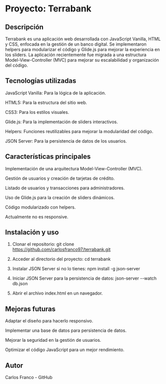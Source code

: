 # Proyecto: Terrabank

## Descripción

Terrabank es una aplicación web desarrollada con JavaScript Vanilla, HTML y CSS, enfocada en la gestión de un banco digital. Se implementaron helpers para modularizar el código y Glide.js para mejorar la experiencia en los sliders. La aplicación recientemente fue migrada a una estructura Model-View-Controller (MVC) para mejorar su escalabilidad y organización del código.

## Tecnologías utilizadas

JavaScript Vanilla: Para la lógica de la aplicación.

HTML5: Para la estructura del sitio web.

CSS3: Para los estilos visuales.

Glide.js: Para la implementación de sliders interactivos.

Helpers: Funciones reutilizables para mejorar la modularidad del código.

JSON Server: Para la persistencia de datos de los usuarios.



## Características principales

Implementación de una arquitectura Model-View-Controller (MVC).

Gestión de usuarios y creación de tarjetas de crédito.

Listado de usuarios y transacciones para administradores.

Uso de Glide.js para la creación de sliders dinámicos.

Código modularizado con helpers.

Actualmente no es responsive.

## Instalación y uso
1. Clonar el repositorio:
git clone https://github.com/carlosfranco97/terrabank.git

2. Acceder al directorio del proyecto:
cd terrabank

3. Instalar JSON Server si no lo tienes:
npm install -g json-server

4. Iniciar JSON Server para la persistencia de datos:
json-server --watch db.json

5. Abrir el archivo index.html en un navegador.


## Mejoras futuras

Adaptar el diseño para hacerlo responsivo.

Implementar una base de datos para persistencia de datos.

Mejorar la seguridad en la gestión de usuarios.

Optimizar el código JavaScript para un mejor rendimiento.

## Autor
Carlos Franco - GitHub



